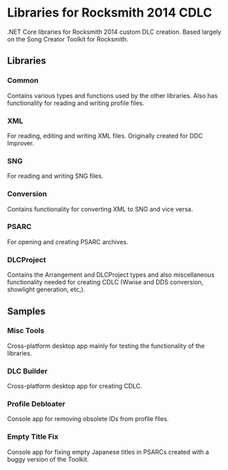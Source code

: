 # Libraries for Rocksmith 2014 CDLC

.NET Core libraries for Rocksmith 2014 custom DLC creation. Based largely on the Song Creator Toolkit for Rocksmith.

## Libraries

### Common

Contains various types and functions used by the other libraries. Also has functionality for reading and writing profile files.

### XML

For reading, editing and writing XML files. Originally created for DDC Improver.

### SNG

For reading and writing SNG files.

### Conversion

Contains functionality for converting XML to SNG and vice versa.

### PSARC

For opening and creating PSARC archives.

### DLCProject

Contains the Arrangement and DLCProject types and also miscellaneous functionality needed for creating CDLC (Wwise and DDS conversion, showlight generation, etc,).

## Samples

### Misc Tools

Cross-platform desktop app mainly for testing the functionality of the libraries.

### DLC Builder

Cross-platform desktop app for creating CDLC.

### Profile Debloater

Console app for removing obsolete IDs from profile files.

### Empty Title Fix

Console app for fixing empty Japanese titles in PSARCs created with a buggy version of the Toolkit.
